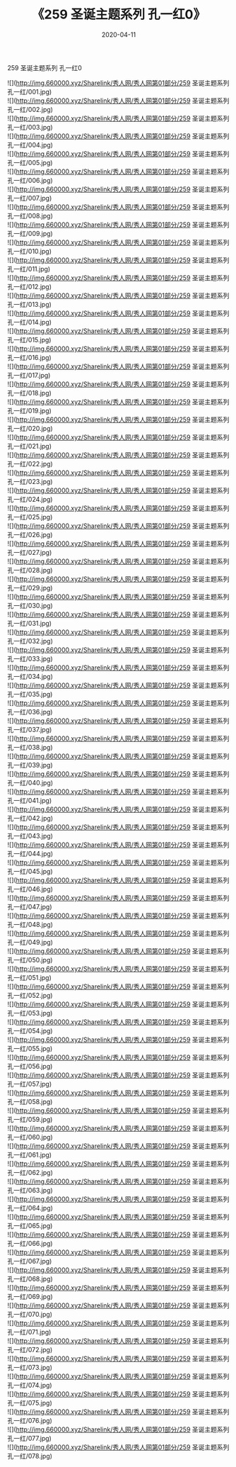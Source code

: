 ﻿---
layout: post
title:  《259 圣诞主题系列 孔一红0》
date:   2020-04-11
img: http://img.660000.xyz/Sharelink/秀人网/秀人网第01部分/259 圣诞主题系列 孔一红0/000.jpg
categories: [美女, 清纯, 唯美]
---

259 圣诞主题系列 孔一红0

  ![](http://img.660000.xyz/Sharelink/秀人网/秀人网第01部分/259 圣诞主题系列 孔一红/001.jpg) <br> ![](http://img.660000.xyz/Sharelink/秀人网/秀人网第01部分/259 圣诞主题系列 孔一红/002.jpg) <br> ![](http://img.660000.xyz/Sharelink/秀人网/秀人网第01部分/259 圣诞主题系列 孔一红/003.jpg) <br> ![](http://img.660000.xyz/Sharelink/秀人网/秀人网第01部分/259 圣诞主题系列 孔一红/004.jpg) <br> ![](http://img.660000.xyz/Sharelink/秀人网/秀人网第01部分/259 圣诞主题系列 孔一红/005.jpg) <br> ![](http://img.660000.xyz/Sharelink/秀人网/秀人网第01部分/259 圣诞主题系列 孔一红/006.jpg) <br> ![](http://img.660000.xyz/Sharelink/秀人网/秀人网第01部分/259 圣诞主题系列 孔一红/007.jpg) <br> ![](http://img.660000.xyz/Sharelink/秀人网/秀人网第01部分/259 圣诞主题系列 孔一红/008.jpg) <br> ![](http://img.660000.xyz/Sharelink/秀人网/秀人网第01部分/259 圣诞主题系列 孔一红/009.jpg) <br> ![](http://img.660000.xyz/Sharelink/秀人网/秀人网第01部分/259 圣诞主题系列 孔一红/010.jpg) <br> ![](http://img.660000.xyz/Sharelink/秀人网/秀人网第01部分/259 圣诞主题系列 孔一红/011.jpg) <br> ![](http://img.660000.xyz/Sharelink/秀人网/秀人网第01部分/259 圣诞主题系列 孔一红/012.jpg) <br> ![](http://img.660000.xyz/Sharelink/秀人网/秀人网第01部分/259 圣诞主题系列 孔一红/013.jpg) <br> ![](http://img.660000.xyz/Sharelink/秀人网/秀人网第01部分/259 圣诞主题系列 孔一红/014.jpg) <br> ![](http://img.660000.xyz/Sharelink/秀人网/秀人网第01部分/259 圣诞主题系列 孔一红/015.jpg) <br> ![](http://img.660000.xyz/Sharelink/秀人网/秀人网第01部分/259 圣诞主题系列 孔一红/016.jpg) <br> ![](http://img.660000.xyz/Sharelink/秀人网/秀人网第01部分/259 圣诞主题系列 孔一红/017.jpg) <br> ![](http://img.660000.xyz/Sharelink/秀人网/秀人网第01部分/259 圣诞主题系列 孔一红/018.jpg) <br> ![](http://img.660000.xyz/Sharelink/秀人网/秀人网第01部分/259 圣诞主题系列 孔一红/019.jpg) <br> ![](http://img.660000.xyz/Sharelink/秀人网/秀人网第01部分/259 圣诞主题系列 孔一红/020.jpg) <br> ![](http://img.660000.xyz/Sharelink/秀人网/秀人网第01部分/259 圣诞主题系列 孔一红/021.jpg) <br> ![](http://img.660000.xyz/Sharelink/秀人网/秀人网第01部分/259 圣诞主题系列 孔一红/022.jpg) <br> ![](http://img.660000.xyz/Sharelink/秀人网/秀人网第01部分/259 圣诞主题系列 孔一红/023.jpg) <br> ![](http://img.660000.xyz/Sharelink/秀人网/秀人网第01部分/259 圣诞主题系列 孔一红/024.jpg) <br> ![](http://img.660000.xyz/Sharelink/秀人网/秀人网第01部分/259 圣诞主题系列 孔一红/025.jpg) <br> ![](http://img.660000.xyz/Sharelink/秀人网/秀人网第01部分/259 圣诞主题系列 孔一红/026.jpg) <br> ![](http://img.660000.xyz/Sharelink/秀人网/秀人网第01部分/259 圣诞主题系列 孔一红/027.jpg) <br> ![](http://img.660000.xyz/Sharelink/秀人网/秀人网第01部分/259 圣诞主题系列 孔一红/028.jpg) <br> ![](http://img.660000.xyz/Sharelink/秀人网/秀人网第01部分/259 圣诞主题系列 孔一红/029.jpg) <br> ![](http://img.660000.xyz/Sharelink/秀人网/秀人网第01部分/259 圣诞主题系列 孔一红/030.jpg) <br> ![](http://img.660000.xyz/Sharelink/秀人网/秀人网第01部分/259 圣诞主题系列 孔一红/031.jpg) <br> ![](http://img.660000.xyz/Sharelink/秀人网/秀人网第01部分/259 圣诞主题系列 孔一红/032.jpg) <br> ![](http://img.660000.xyz/Sharelink/秀人网/秀人网第01部分/259 圣诞主题系列 孔一红/033.jpg) <br> ![](http://img.660000.xyz/Sharelink/秀人网/秀人网第01部分/259 圣诞主题系列 孔一红/034.jpg) <br> ![](http://img.660000.xyz/Sharelink/秀人网/秀人网第01部分/259 圣诞主题系列 孔一红/035.jpg) <br> ![](http://img.660000.xyz/Sharelink/秀人网/秀人网第01部分/259 圣诞主题系列 孔一红/036.jpg) <br> ![](http://img.660000.xyz/Sharelink/秀人网/秀人网第01部分/259 圣诞主题系列 孔一红/037.jpg) <br> ![](http://img.660000.xyz/Sharelink/秀人网/秀人网第01部分/259 圣诞主题系列 孔一红/038.jpg) <br> ![](http://img.660000.xyz/Sharelink/秀人网/秀人网第01部分/259 圣诞主题系列 孔一红/039.jpg) <br> ![](http://img.660000.xyz/Sharelink/秀人网/秀人网第01部分/259 圣诞主题系列 孔一红/040.jpg) <br> ![](http://img.660000.xyz/Sharelink/秀人网/秀人网第01部分/259 圣诞主题系列 孔一红/041.jpg) <br> ![](http://img.660000.xyz/Sharelink/秀人网/秀人网第01部分/259 圣诞主题系列 孔一红/042.jpg) <br> ![](http://img.660000.xyz/Sharelink/秀人网/秀人网第01部分/259 圣诞主题系列 孔一红/043.jpg) <br> ![](http://img.660000.xyz/Sharelink/秀人网/秀人网第01部分/259 圣诞主题系列 孔一红/044.jpg) <br> ![](http://img.660000.xyz/Sharelink/秀人网/秀人网第01部分/259 圣诞主题系列 孔一红/045.jpg) <br> ![](http://img.660000.xyz/Sharelink/秀人网/秀人网第01部分/259 圣诞主题系列 孔一红/046.jpg) <br> ![](http://img.660000.xyz/Sharelink/秀人网/秀人网第01部分/259 圣诞主题系列 孔一红/047.jpg) <br> ![](http://img.660000.xyz/Sharelink/秀人网/秀人网第01部分/259 圣诞主题系列 孔一红/048.jpg) <br> ![](http://img.660000.xyz/Sharelink/秀人网/秀人网第01部分/259 圣诞主题系列 孔一红/049.jpg) <br> ![](http://img.660000.xyz/Sharelink/秀人网/秀人网第01部分/259 圣诞主题系列 孔一红/050.jpg) <br> ![](http://img.660000.xyz/Sharelink/秀人网/秀人网第01部分/259 圣诞主题系列 孔一红/051.jpg) <br> ![](http://img.660000.xyz/Sharelink/秀人网/秀人网第01部分/259 圣诞主题系列 孔一红/052.jpg) <br> ![](http://img.660000.xyz/Sharelink/秀人网/秀人网第01部分/259 圣诞主题系列 孔一红/053.jpg) <br> ![](http://img.660000.xyz/Sharelink/秀人网/秀人网第01部分/259 圣诞主题系列 孔一红/054.jpg) <br> ![](http://img.660000.xyz/Sharelink/秀人网/秀人网第01部分/259 圣诞主题系列 孔一红/055.jpg) <br> ![](http://img.660000.xyz/Sharelink/秀人网/秀人网第01部分/259 圣诞主题系列 孔一红/056.jpg) <br> ![](http://img.660000.xyz/Sharelink/秀人网/秀人网第01部分/259 圣诞主题系列 孔一红/057.jpg) <br> ![](http://img.660000.xyz/Sharelink/秀人网/秀人网第01部分/259 圣诞主题系列 孔一红/058.jpg) <br> ![](http://img.660000.xyz/Sharelink/秀人网/秀人网第01部分/259 圣诞主题系列 孔一红/059.jpg) <br> ![](http://img.660000.xyz/Sharelink/秀人网/秀人网第01部分/259 圣诞主题系列 孔一红/060.jpg) <br> ![](http://img.660000.xyz/Sharelink/秀人网/秀人网第01部分/259 圣诞主题系列 孔一红/061.jpg) <br> ![](http://img.660000.xyz/Sharelink/秀人网/秀人网第01部分/259 圣诞主题系列 孔一红/062.jpg) <br> ![](http://img.660000.xyz/Sharelink/秀人网/秀人网第01部分/259 圣诞主题系列 孔一红/063.jpg) <br> ![](http://img.660000.xyz/Sharelink/秀人网/秀人网第01部分/259 圣诞主题系列 孔一红/064.jpg) <br> ![](http://img.660000.xyz/Sharelink/秀人网/秀人网第01部分/259 圣诞主题系列 孔一红/065.jpg) <br> ![](http://img.660000.xyz/Sharelink/秀人网/秀人网第01部分/259 圣诞主题系列 孔一红/066.jpg) <br> ![](http://img.660000.xyz/Sharelink/秀人网/秀人网第01部分/259 圣诞主题系列 孔一红/067.jpg) <br> ![](http://img.660000.xyz/Sharelink/秀人网/秀人网第01部分/259 圣诞主题系列 孔一红/068.jpg) <br> ![](http://img.660000.xyz/Sharelink/秀人网/秀人网第01部分/259 圣诞主题系列 孔一红/069.jpg) <br> ![](http://img.660000.xyz/Sharelink/秀人网/秀人网第01部分/259 圣诞主题系列 孔一红/070.jpg) <br> ![](http://img.660000.xyz/Sharelink/秀人网/秀人网第01部分/259 圣诞主题系列 孔一红/071.jpg) <br> ![](http://img.660000.xyz/Sharelink/秀人网/秀人网第01部分/259 圣诞主题系列 孔一红/072.jpg) <br> ![](http://img.660000.xyz/Sharelink/秀人网/秀人网第01部分/259 圣诞主题系列 孔一红/073.jpg) <br> ![](http://img.660000.xyz/Sharelink/秀人网/秀人网第01部分/259 圣诞主题系列 孔一红/074.jpg) <br> ![](http://img.660000.xyz/Sharelink/秀人网/秀人网第01部分/259 圣诞主题系列 孔一红/075.jpg) <br> ![](http://img.660000.xyz/Sharelink/秀人网/秀人网第01部分/259 圣诞主题系列 孔一红/076.jpg) <br> ![](http://img.660000.xyz/Sharelink/秀人网/秀人网第01部分/259 圣诞主题系列 孔一红/077.jpg) <br> ![](http://img.660000.xyz/Sharelink/秀人网/秀人网第01部分/259 圣诞主题系列 孔一红/078.jpg) <br>